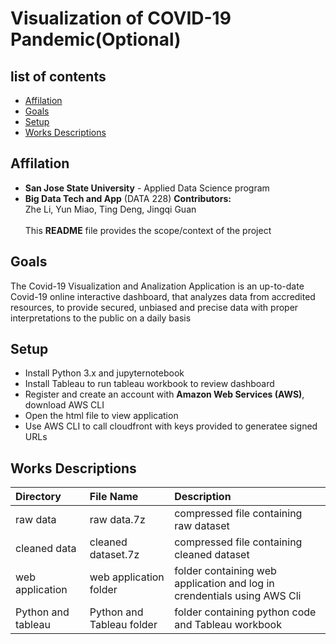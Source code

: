 # Visualization of COVID-19 Pandemic(Optional)
## list of contents
* [Affilation](#Affilation)
* [Goals](#Goals)
* [Setup](#setup)
* [Works Descriptions](#works-descriptions)
## Affilation
* **San Jose State University** - Applied Data Science program
* **Big Data Tech and App** (DATA 228)
**Contributors:**<br>
Zhe Li, Yun Miao, Ting Deng, Jingqi Guan
<br><br>
This **README** file provides the scope/context of the project
## Goals
The Covid-19 Visualization and Analization Application is an up-to-date Covid-19 online interactive dashboard, that analyzes data from accredited resources, to provide secured, unbiased and precise data with proper interpretations to the public on a daily basis
## Setup
* Install Python 3.x and jupyternotebook
* Install Tableau to run tableau workbook to review dashboard
* Register and create an account with **Amazon Web Services (AWS)**, download AWS CLI
* Open the html file to view application
* Use AWS CLI to call cloudfront with keys provided to generatee signed URLs
## Works Descriptions
| Directory | File Name | Description |
| :-------- | :-------- | :---------- |
| raw data | raw data.7z| compressed file containing raw dataset|
|cleaned data| cleaned dataset.7z| compressed file containing cleaned dataset|
|web application| web application folder| folder containing web application and log in crendentials using AWS Cli|
|Python and tableau| Python and Tableau folder| folder containing python code and Tableau workbook|
